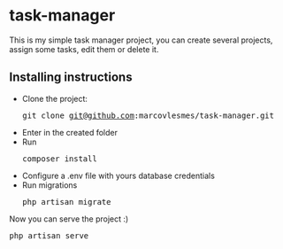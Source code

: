 # task-manager
This is my simple task manager project, you can create several projects, assign some tasks, edit them or delete it.

## Installing instructions

- Clone the project: <pre>git clone git@github.com:marcovlesmes/task-manager.git</pre>
- Enter in the created folder
- Run <pre>composer install</pre>
- Configure a .env file with yours database credentials
- Run migrations <pre>php artisan migrate</pre>

Now you can serve the project :)
<pre>php artisan serve</pre>